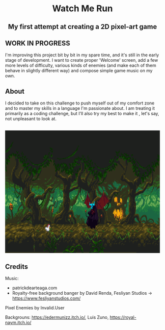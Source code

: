 <h1 align="center">Watch Me Run</h1>
<h2 align="center">My first attempt at creating a 2D pixel-art game</h2>

## WORK IN PROGRESS

I'm improving this project bit by bit in my spare time, and it's still in the early stage of development. I want to create proper 'Welcome' screen, add a few more levels of difficulty, various kinds of enemies (and make each of them behave in slightly different way) and compose simple game music on my own.

## About

 I decided to take on this challenge to push myself out of my comfort zone and to master my skills in a language I'm passionate about. I am treating it primarily as a coding challenge, but I'll also try my best to make it , let's say, not unpleasant to look at.
<h2 align="center"></h2>

<p align="center"><img src="sample images/sample_pic_1.png" alt="Logo" width="600" height="400"></p>

## Credits

Music: 
- patrickdearteaga.com
- Royalty-free background banger by David Renda, Fesliyan Studios -> https://www.fesliyanstudios.com/

Pixel Enemies by Invalid.User

Backgrouns: https://edermunizz.itch.io/, Luis Zuno, https://royal-naym.itch.io/ 
